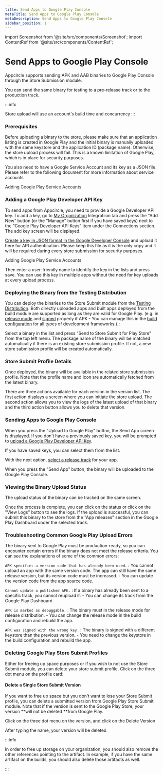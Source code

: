 ```yaml
---
title: Send Apps to Google Play Console
metaTitle: Send Apps to Google Play Console
metaDescription: Send Apps to Google Play Console
sidebar_position: 1
---
```


import Screenshot from '@site/src/components/Screenshot';
import ContentRef from '@site/src/components/ContentRef';

# Send Apps to Google Play Console

Appcircle supports sending APK and AAB binaries to Google Play Console through the Store Submission module.

You can send the same binary for testing to a pre-release track or to the production track.

:::info

Store upload will use an account's build time and concurrency
:::


### Prerequisites

Before uploading a binary to the store, please make sure that an application listing is created in Google Play and the initial binary is manually uploaded with the same keystore and the application ID (package name). Otherwise, the store upload process will fail. This is a known limitation of Google Play, which is in place for security purposes.

You also need to have a Google Service Account and its key as a JSON file. Please refer to the following document for more information about service accounts

<ContentRef url="/account/adding-google-play-service-account">
  Adding Google Play Service Accounts
</ContentRef>


### Adding a Google Play Developer API Key

To send apps from Appcircle, you need to provide a Google Developer API key. To add a key, go to [My Organization](../account/my-organization.md) Integratiion tab and press the "Add New" button (or the "Manage" button first if you have saved keys) next to the "Google Play Developer API Keys" item under the Connections section. The add key screen will be displayed.

[Create a key in JSON format in the Google Developer Console](https://developers.google.com/android-publisher/getting_started#using_a_service_account) and upload it here for API authentication. Please keep this file as it is the only copy and it will be required during every store submission for security purposes.

<ContentRef url="/account/adding-google-play-service-account">
  Adding Google Play Service Accounts
</ContentRef>

Then enter a user-friendly name to identify the key in the lists and press save. You can use this key in multiple apps without the need for key uploads at every upload process.

<Screenshot url='https://cdn.appcircle.io/docs/assets/image (92).png' />

### Deploying the Binary from the Testing Distribution

You can deploy the binaries to the Store Submit module from the [Testing Distribution](../distribute/create-or-select-a-distribution-profile.md). Both directly uploaded apps and built apps deployed from the build module are supported as long as they are valid for Google Play. (e.g. in [release mode](../build/building-android-applications/) and [signed](../signing-identities/android-keystores.md) properly if APK - You can manage this in the [build configuration](../build/build-profile-configuration.md) for all types of development frameworks.).;

Select a binary in the list and press "Send to Store Submit for Play Store" from the top left menu. The package name of the binary will be matched automatically if there is an existing store submission profile. If not, a new store submission profile will be created automatically.

<Screenshot url='https://cdn.appcircle.io/docs/assets/image (69).png' />

### Store Submit Profile Details

Once deployed, the binary will be available in the related store submission profile. Note that the profile name and icon are automatically fetched from the latest binary.

There are three actions available for each version in the version list. The first action displays a screen where you can initiate the store upload. The second action allows you to view the logs of the latest upload of that binary and the third action button allows you to delete that version.

<Screenshot url='https://cdn.appcircle.io/docs/assets/image (89).png' />

### Sending Apps to Google Play Console

When you press the "Upload to Google Play" button, the Send App screen is displayed. If you don't have a previously saved key, you will be prompted to [upload a Google Play Developer API Key](google-play.md#adding-a-google-play-developer-api-key).

If you have saved keys, you can select them from the list.

With the next option, [select a release track](https://support.google.com/googleplay/android-developer/answer/3131213) for your app.

When you press the "Send App" button, the binary will be uploaded to the Google Play Console.

<Screenshot url='https://cdn.appcircle.io/docs/assets/image (91).png' />

###

### Viewing the Binary Upload Status

The upload status of the binary can be tracked on the same screen.

Once the process is complete, you can click on the status or click on the "View Logs" button to see the logs. If the upload is successful, you can submit this binary to the store from the "App releases" section in the Google Play Dashboard under the selected track.

<Screenshot url='https://cdn.appcircle.io/docs/assets/image (74).png' />

### Troubleshooting Common Google Play Upload Errors

The binary sent to Google Play must be production-ready, so you can encounter certain errors if the binary does not meet the release criteria. You can see the explanations of some of the common errors:

`APK specifies a version code that has already been used.` : You cannot upload an app with the same version code. The app can still have the same release version, but its version code must be increased. - You can update the version code from the app source code.

`Cannot update a published APK.` : If a binary has already been sent to a specific track, you cannot reupload it. - You can change its track from the Google Play Dashboard.

`APK is marked as debuggable.` : The binary must in the release mode for release distribution. - You can change the release mode in the build configuration and rebuild the app.

`APK was signed with the wrong key.` : The binary is signed with a different keystore than the previous version. - You need to change the keystore in the build configuration and rebuild the app.

### Deleting Google Play Store Submit Profiles

Either for freeing up space purposes or if you wish to not use the Store Submit module, you can delete your store submit profile. Click on the three dot menu on the profile card:

<Screenshot url='https://cdn.appcircle.io/docs/assets/image (207).png' />

#### Delete a Single Store Submit Version

If you want to free up space but you don't want to lose your Store Submit profile, you can delete a submitted version from Google Play Store Submit module. Note that if the version is sent to the Google Play Store, your version **will not be deleted **from Google Play.

Click on the three dot menu on the version, and click on the Delete Version

<Screenshot url='https://cdn.appcircle.io/docs/assets/image (206).png' />

After typing the name, your version will be deleted.

:::info

In order to free up storage on your organization, you should also remove the other references pointing to the artifact. In example, if you have the same artifact on the builds, you should also delete those artifacts as well.

:::
